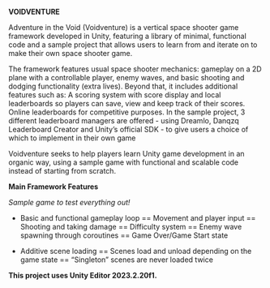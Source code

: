 **VOIDVENTURE**

Adventure in the Void (Voidventure) is a vertical space shooter game framework developed in Unity, featuring a library of minimal, functional code and a sample project that allows users to learn from and iterate on to make their own space shooter game.

The framework features usual space shooter mechanics: gameplay on a 2D plane with a controllable player, enemy waves, and basic shooting and dodging functionality (extra lives). Beyond that, it includes additional features such as:
A scoring system with score display and local leaderboards so players can save, view and keep track of their scores.
Online leaderboards for competitive purposes. In the sample project, 3 different leaderboard managers are offered - using Dreamlo, Danqzq Leaderboard Creator and Unity’s official SDK - to give users a choice of which to implement in their own game

Voidventure seeks to help players learn Unity game development in an organic way, using a sample game with functional and scalable code instead of starting from scratch.

**Main Framework Features**

*Sample game to test everything out!*

+ Basic and functional gameplay loop
  == Movement and player input
  == Shooting and taking damage
  == Difficulty system
  == Enemy wave spawning through coroutines
  == Game Over/Game Start state

+ Additive scene loading
  == Scenes load and unload depending on the game state
  == “Singleton” scenes are never loaded twice

**This project uses Unity Editor 2023.2.20f1.**

